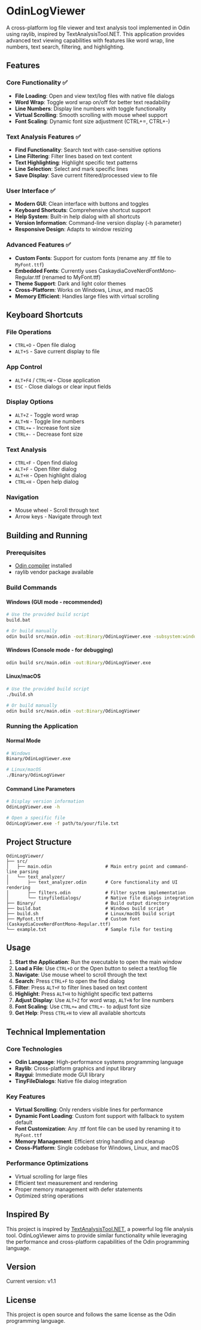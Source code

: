 # OdinLogViewer

A cross-platform log file viewer and text analysis tool implemented in Odin using raylib, inspired by TextAnalysisTool.NET. This application provides advanced text viewing capabilities with features like word wrap, line numbers, text search, filtering, and highlighting.

## Features

### Core Functionality ✅
- **File Loading**: Open and view text/log files with native file dialogs
- **Word Wrap**: Toggle word wrap on/off for better text readability
- **Line Numbers**: Display line numbers with toggle functionality
- **Virtual Scrolling**: Smooth scrolling with mouse wheel support
- **Font Scaling**: Dynamic font size adjustment (CTRL+=, CTRL+-)

### Text Analysis Features ✅
- **Find Functionality**: Search text with case-sensitive options
- **Line Filtering**: Filter lines based on text content
- **Text Highlighting**: Highlight specific text patterns
- **Line Selection**: Select and mark specific lines
- **Save Display**: Save current filtered/processed view to file

### User Interface ✅
- **Modern GUI**: Clean interface with buttons and toggles
- **Keyboard Shortcuts**: Comprehensive shortcut support
- **Help System**: Built-in help dialog with all shortcuts
- **Version Information**: Command-line version display (-h parameter)
- **Responsive Design**: Adapts to window resizing

### Advanced Features ✅
- **Custom Fonts**: Support for custom fonts (rename any .ttf file to `MyFont.ttf`)
- **Embedded Fonts**: Currently uses CaskaydiaCoveNerdFontMono-Regular.ttf (renamed to MyFont.ttf)
- **Theme Support**: Dark and light color themes
- **Cross-Platform**: Works on Windows, Linux, and macOS
- **Memory Efficient**: Handles large files with virtual scrolling

## Keyboard Shortcuts

### File Operations
- `CTRL+O` - Open file dialog
- `ALT+S` - Save current display to file

### App Control
- `ALT+F4` / `CTRL+W` - Close application
- `ESC` - Close dialogs or clear input fields

### Display Options
- `ALT+Z` - Toggle word wrap
- `ALT+N` - Toggle line numbers
- `CTRL+=` - Increase font size
- `CTRL+-` - Decrease font size

### Text Analysis
- `CTRL+F` - Open find dialog
- `ALT+F` - Open filter dialog
- `ALT+H` - Open highlight dialog
- `CTRL+H` - Open help dialog

### Navigation
- Mouse wheel - Scroll through text
- Arrow keys - Navigate through text

## Building and Running

### Prerequisites
- [Odin compiler](https://odin-lang.org/docs/install/) installed
- raylib vendor package available

### Build Commands

#### Windows (GUI mode - recommended)
```bash
# Use the provided build script
build.bat

# Or build manually
odin build src/main.odin -out:Binary/OdinLogViewer.exe -subsystem:windows
```

#### Windows (Console mode - for debugging)
```bash
odin build src/main.odin -out:Binary/OdinLogViewer.exe
```

#### Linux/macOS
```bash
# Use the provided build script
./build.sh

# Or build manually
odin build src/main.odin -out:Binary/OdinLogViewer
```

### Running the Application

#### Normal Mode
```bash
# Windows
Binary/OdinLogViewer.exe

# Linux/macOS
./Binary/OdinLogViewer
```

#### Command Line Parameters
```bash
# Display version information
OdinLogViewer.exe -h

# Open a specific file
OdinLogViewer.exe -f path/to/your/file.txt
```

## Project Structure

```
OdinLogViewer/
├── src/
│   ├── main.odin                    # Main entry point and command-line parsing
│   └── text_analyzer/
│       ├── text_analyzer.odin       # Core functionality and UI rendering
│       ├── filters.odin             # Filter system implementation
│       └── tinyfiledialogs/         # Native file dialogs integration
├── Binary/                          # Build output directory
├── build.bat                        # Windows build script
├── build.sh                         # Linux/macOS build script
├── MyFont.ttf                       # Custom font (CaskaydiaCoveNerdFontMono-Regular.ttf)
└── example.txt                      # Sample file for testing
```

## Usage

1. **Start the Application**: Run the executable to open the main window
2. **Load a File**: Use `CTRL+O` or the Open button to select a text/log file
3. **Navigate**: Use mouse wheel to scroll through the text
4. **Search**: Press `CTRL+F` to open the find dialog
5. **Filter**: Press `ALT+F` to filter lines based on text content
6. **Highlight**: Press `ALT+H` to highlight specific text patterns
7. **Adjust Display**: Use `ALT+Z` for word wrap, `ALT+N` for line numbers
8. **Font Scaling**: Use `CTRL+=` and `CTRL+-` to adjust font size
9. **Get Help**: Press `CTRL+H` to view all available shortcuts

## Technical Implementation

### Core Technologies
- **Odin Language**: High-performance systems programming language
- **Raylib**: Cross-platform graphics and input library
- **Raygui**: Immediate mode GUI library
- **TinyFileDialogs**: Native file dialog integration

### Key Features
- **Virtual Scrolling**: Only renders visible lines for performance
- **Dynamic Font Loading**: Custom font support with fallback to system default
- **Font Customization**: Any .ttf font file can be used by renaming it to `MyFont.ttf`
- **Memory Management**: Efficient string handling and cleanup
- **Cross-Platform**: Single codebase for Windows, Linux, and macOS

### Performance Optimizations
- Virtual scrolling for large files
- Efficient text measurement and rendering
- Proper memory management with defer statements
- Optimized string operations

## Inspired By

This project is inspired by [TextAnalysisTool.NET](https://textanalysistool.com/), a powerful log file analysis tool. OdinLogViewer aims to provide similar functionality while leveraging the performance and cross-platform capabilities of the Odin programming language.

## Version

Current version: v1.1

## License

This project is open source and follows the same license as the Odin programming language.